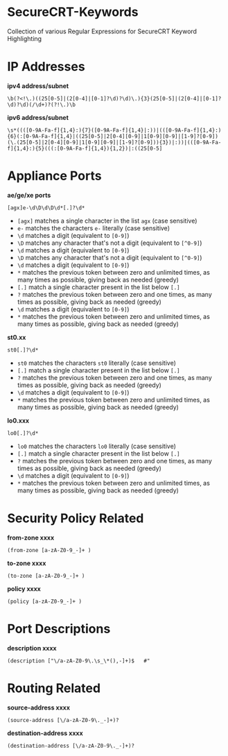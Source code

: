 # SecureCRT-Keywords
Collection of various Regular Expressions for SecureCRT Keyword Highlighting


# IP Addresses


**ipv4 address/subnet**
```
\b(?<!\.)((25[0-5]|(2[0-4]|[0-1]?\d)?\d)\.){3}(25[0-5]|(2[0-4]|[0-1]?\d)?\d)(/\d+)?(?!\.)\b
```


**ipv6 address/subnet**
```
\s*((([0-9A-Fa-f]{1,4}:){7}([0-9A-Fa-f]{1,4}|:))|(([0-9A-Fa-f]{1,4}:){6}(:[0-9A-Fa-f]{1,4}|((25[0-5]|2[0-4][0-9]|1[0-9][0-9]|[1-9]?[0-9])(\.(25[0-5]|2[0-4][0-9]|1[0-9][0-9]|[1-9]?[0-9])){3})|:))|(([0-9A-Fa-f]{1,4}:){5}(((:[0-9A-Fa-f]{1,4}){1,2})|:((25[0-5]
```

# Appliance Ports


**ae/ge/xe ports**
```
[agx]e-\d\D\d\D\d*[.]?\d*
```
- `[agx]`   matches a single character in the list `agx` (case sensitive)
- `e-`      matches the characters `e-` literally (case sensitive)
- `\d`      matches a digit (equivalent to `[0-9]`)
- `\D`      matches any character that's not a digit (equivalent to `[^0-9]`)
- `\d`      matches a digit (equivalent to `[0-9]`)
- `\D`      matches any character that's not a digit (equivalent to `[^0-9]`)
- `\d`      matches a digit (equivalent to `[0-9]`)
- `*`       matches the previous token between zero and unlimited times, as many times as possible, giving back as needed (greedy)
- `[.]`     match a single character present in the list below `[.]`
- `?`       matches the previous token between zero and one times, as many times as possible, giving back as needed (greedy)
- `\d`      matches a digit (equivalent to `[0-9]`)
- `*`       matches the previous token between zero and unlimited times, as many times as possible, giving back as needed (greedy)

**st0.xx**
```
st0[.]?\d*
```
- `st0`     matches the characters `st0` literally (case sensitive)
- `[.]`     match a single character present in the list below `[.]`
- `?`       matches the previous token between zero and one times, as many times as possible, giving back as needed (greedy)
- `\d`      matches a digit (equivalent to `[0-9]`)
- `*`       matches the previous token between zero and unlimited times, as many times as possible, giving back as needed (greedy)

**lo0.xxx**
```
lo0[.]?\d*
```
- `lo0`     matches the characters `lo0` literally (case sensitive)
- `[.]`     match a single character present in the list below `[.]`
- `?`       matches the previous token between zero and one times, as many times as possible, giving back as needed (greedy)
- `\d`      matches a digit (equivalent to `[0-9]`)
- `*`       matches the previous token between zero and unlimited times, as many times as possible, giving back as needed (greedy)

# Security Policy Related
**from-zone xxxx**
```
(from-zone [a-zA-Z0-9_-]+ )
```


**to-zone xxxx**
```
(to-zone [a-zA-Z0-9_-]+ )
```


**policy xxxx**
```
(policy [a-zA-Z0-9_-]+ )
```

# Port Descriptions
**description xxxx**
```
(description ["\/a-zA-Z0-9\.\s_\*(),-]+)$   #"
```

# Routing Related
**source-address xxxx**
```
(source-address [\/a-zA-Z0-9\._-]+)?
```


**destination-address xxxx**
```
(destination-address [\/a-zA-Z0-9\._-]+)?
```


